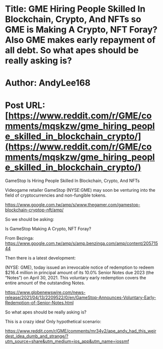 # Title: GME Hiring People Skilled In Blockchain, Crypto, And NFTs so GME is Making A Crypto, NFT Foray? Also GME makes early repayment of all debt. So what apes should be really asking is?
# Author: AndyLee168
# Post URL: [https://www.reddit.com/r/GME/comments/mqskzw/gme_hiring_people_skilled_in_blockchain_crypto/](https://www.reddit.com/r/GME/comments/mqskzw/gme_hiring_people_skilled_in_blockchain_crypto/)



GameStop Is Hiring People Skilled In Blockchain, Crypto, And NFTs

Videogame retailer GameStop (NYSE:GME) may soon be venturing into the field of cryptocurrencies and non-fungible tokens.

https://www.google.com.tw/amp/s/www.thegamer.com/gamestop-blockchain-cryptop-nft/amp/

So we should be asking:

Is GameStop Making A Crypto, NFT Foray?

From Bezinga:
https://www.google.com.tw/amp/s/amp.benzinga.com/amp/content/20571544


Then there is a  latest development:

(NYSE: GME), today issued an irrevocable notice of redemption to redeem $216.4 million in principal amount of its 10.0% Senior Notes due 2023 (the “Notes”) on April 30, 2021. This voluntary early redemption covers the entire amount of the outstanding Notes.

https://www.globenewswire.com/news-release/2021/04/13/2209522/0/en/GameStop-Announces-Voluntary-Early-Redemption-of-Senior-Notes.html

So what apes should be really asking is?

This is a crazy idea! Only hypothetical scenario:

https://www.reddit.com/r/GME/comments/mr34y2/ape_andy_had_this_weirdest_idea_dumb_and_strange/?utm_source=share&utm_medium=ios_app&utm_name=iossmf